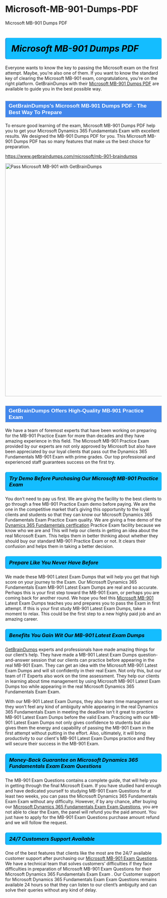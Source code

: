 # Microsoft-MB-901-Dumps-PDF
Microsoft MB-901 Dumps PDF
<h1><strong><span style="display: block; color: #000000; background: #14BDFF; border: 0.5px solid #AED6F1; border-left: 3px solid #3498DB; padding: .6em; border-radius: 6px;">                     <em>Microsoft MB-901 <span class="exam_variation">Dumps PDF</span> </em>                </span></strong>            </h1>                        <p>Everyone wants to know the key to passing the Microsoft exam on the first attempt. Maybe, you’re also one of them. If you want to know the standard key of             clearing the Microsoft MB-901 exam, congratulations, you’re on the right platform. GetBrainDumps with their             <a href="https://www.getbraindumps.com/microsoft/mb-901-braindumps">Microsoft MB-901 <span class="exam_variation">Dumps PDF</span></a> are available to guide you in the best possible way.</p>                        <h2 style="background: #4287ec; border: 1px solid #cccccc; padding: 5px 10px;">                <span style="color: #ffffff;">                    <span style="font-size: 11pt;">                        <span style="line-height: normal;">                            <span style="font-family: Calibri,sans-serif;">                                <strong>                                    <span style="font-size: 13.0pt;">GetBrainDumps's Microsoft MB-901 <span class="exam_variation">Dumps PDF</span> - The Best Way To Prepare</span>                                </strong>                            </span>                        </span>                    </span>                </span>            </h2>                        <p>To ensure good learning of the exam,  Microsoft MB-901 <span class="exam_variation">Dumps PDF</span> help you to get your Microsoft Dynamics 365 Fundamentals Exam with excellent results.             We designed the MB-901 <span class="exam_variation">Dumps PDF</span> for you. This Microsoft MB-901 <span class="exam_variation">Dumps PDF</span> has so many features that make us the best choice for preparation.</p>                        <p><a href="https://www.getbraindumps.com/microsoft/mb-901-braindumps">https://www.getbraindumps.com/microsoft/mb-901-braindumps</a></p>                        <p><a href="https://www.getbraindumps.com/"><img src="https://www.getbraindumps.com/images/get-updated-exam-questions-with-discount-getbraindumps.jpg" class="postImage" alt="Pass Microsoft MB-901 with GetBrainDumps" width="750"></a></p>                            <h2 style="background: #4287ec; border: 1px solid #cccccc; padding: 5px 10px;">                <span style="color: #ffffff;">                    <span style="font-size: 11pt;">                        <span style="line-height: normal;">                            <span style="font-family: Calibri,sans-serif;">                                <strong>                                    <span style="font-size: 13.0pt;">GetBrainDumps Offers High-Quality MB-901 <span class="exam_variation2">Practice Exam</span></span>                                </strong>                            </span>                        </span>                    </span>                </span>            </h2>                        <p>We have a team of foremost experts that have been working on preparing for the MB-901 <span class="exam_variation2">Practice Exam</span>  for more than decades and they have             amazing experience in this field. The Microsoft MB-901 <span class="exam_variation2">Practice Exam</span> provided by our experts are not only approved by Microsoft but also have been             appreciated by our loyal clients that pass out the Dynamics 365 Fundamentals MB-901 Exam with prime grades. Our top professional and             experienced staff guarantees success on the first try.</p>                        <h3>                <strong>                    <span style="display: block; color: #000000; background: #14BDFF; border: 0.5px solid #AED6F1; border-left: 3px solid #3498DB; padding: .6em; border-radius: 6px;">                        <em>Try Demo Before Purchasing Our Microsoft MB-901 <span class="exam_variation2">Practice Exam</span></em>                    </span>                </strong>            </h3>                        <p>You don’t need to pay us first. We are giving the facility to the best clients to go through a free MB-901 <span class="exam_variation2">Practice Exam</span> demo before paying.             We are the one in the competitive market that’s giving this opportunity to the loyal clients and students so that they can know our             Microsoft Dynamics 365 Fundamentals Exam <span class="exam_variation2">Practice Exam</span> quality. We are giving a free demo of the <a href="https://www.getbraindumps.com/microsoft/dynamics-365-fundamentals-braindumps.html">Dynamics 365 Fundamentals certfication</a> <span class="exam_variation2">Practice Exam</span> facility             because we know who we are and This will help our clients in getting an idea about the real Microsoft Exam. This helps them in better thinking             about whether they should buy our standard MB-901 <span class="exam_variation2">Practice Exam</span> or not. It clears their confusion and helps them in taking a better decision.</p>                        <h3>                <strong>                    <span style="display: block; color: #000000; background: #14BDFF; border: 0.5px solid #AED6F1; border-left: 3px solid #3498DB; padding: .6em; border-radius: 6px;">                        <em>Prepare Like You Never Have Before</em>                    </span>                </strong>            </h3>                        <p>We made these MB-901 <span class="exam_variation3">Latest Exam Dumps</span> that will help you get that high score on your journey to the Exam. Our Microsoft Dynamics 365 Fundamentals Exam MB-901 <span class="exam_variation3">Latest Exam Dumps</span>             are real and so accurate. Perhaps this is your first step toward the MB-901 Exam, or perhaps you are coming back for another round. We hope             you feel this <a href="https://www.getbraindumps.com/microsoft-braindumps.html">Microsoft MB-901</a> <span class="exam_variation3">Latest Exam Dumps</span> teaches you and prepares you to pass the Exam in first attempt. If this is your first study             MB-901 <span class="exam_variation3">Latest Exam Dumps</span>, take a moment to relax. This could be the first step to a new highly paid job and an amazing career.</p>                        <h3>                <strong>                    <span style="display: block; color: #000000; background: #14BDFF; border: 0.5px solid #AED6F1; border-left: 3px solid #3498DB; padding: .6em; border-radius: 6px;">                        <em>Benefits You Gain Wit Our MB-901 <span class="exam_variation3">Latest Exam Dumps</span></em>                    </span>                </strong>            </h3>                        <p><a href="https://www.getbraindumps.com/">GetBrainDumps</a> experts and professionals have made amazing things for our client’s help. They have made a MB-901 <span class="exam_variation3">Latest Exam Dumps</span> question-and-answer session that             our clients can practice before appearing in the real MB-901 Exam. They can get an idea with the  Microsoft MB-901 <span class="exam_variation3">Latest Exam Dumps</span> and will             sit confidently in their real Exam. Not only this, but our team of IT Experts also work on the time assessment. They help our clients in learning about             time management by using Microsoft MB-901 <span class="exam_variation3">Latest Exam Dumps</span>  too while appearing in the real Microsoft Dynamics 365 Fundamentals Exam Exam. </p>                        <p>With our MB-901 <span class="exam_variation3">Latest Exam Dumps</span>, they also learn time management so they won’t feel any kind of ambiguity while appearing in the real             Dynamics 365 Fundamentals Exam in meeting the deadline isn’t it great to practice MB-901 <span class="exam_variation3">Latest Exam Dumps</span> before the valid Exam. Practicing with             our MB-901 <span class="exam_variation3">Latest Exam Dumps</span> not only gives confidence to students but also gives them the energy and capability of passing the MB-901 Exam in the first             attempt without putting in the effort. Also, ultimately, it will bring productivity to our client's MB-901 <span class="exam_variation3">Latest Exam Dumps</span> practice and they will             secure their success in the MB-901 Exam.</p>                        <h3>                <strong>                    <span style="display: block; color: #000000; background: #14BDFF; border: 0.5px solid #AED6F1; border-left: 3px solid #3498DB; padding: .6em; border-radius: 6px;">                        <em>Money-Back Guarantee on Microsoft Dynamics 365 Fundamentals Exam <span class="exam_variation4">Exam Questions</span></em>                    </span>                </strong>            </h3>                        <p>The MB-901 <span class="exam_variation4">Exam Questions</span> contains a complete guide, that will help you in getting through the final Microsoft Exam. If you have studied hard enough and have             dedicated yourself to studying MB-901 <span class="exam_variation4">Exam Questions</span> for at least two weeks, you can pass the Microsoft Dynamics 365 Fundamentals Exam Exam without any difficulty. However,             if by any chance, after buying our <a href="https://www.getbraindumps.com/microsoft/mb-901-braindumps">Microsoft Dynamics 365 Fundamentals Exam <span class="exam_variation4">Exam Questions</span></a>, you are not able to clear the Exam, the panel will refund you the paid amount.             You just have to apply for the MB-901 <span class="exam_variation4">Exam Questions</span> purchase amount refund and we will follow the request.</p>                        <h3>                <strong>                    <span style="display: block; color: #000000; background: #14BDFF; border: 0.5px solid #AED6F1; border-left: 3px solid #3498DB; padding: .6em; border-radius: 6px;">                        <em>24/7 Customers Support Available</em>                    </span>                </strong>            </h3>                        <p>One of the best features that clients like the most are the 24/7 available customer support after purchasing our <a href="https://www.getbraindumps.com/microsoft/mb-901-braindumps">Microsoft MB-901 <span class="exam_variation4">Exam Questions</span></a>.             We have a technical team that solves customers’ difficulties if they face difficulties in preparation of Microsoft MB-901 <span class="exam_variation4">Exam Questions</span> for             their Microsoft Dynamics 365 Fundamentals Exam Exam . Our Customer support for Microsoft Dynamics 365 Fundamentals Exam <span class="exam_variation4">Exam Questions</span> remains available 24 hours so that they can listen to our             client’s ambiguity and can solve their queries without any kind of delay.</p>                    
